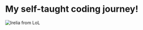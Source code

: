 # My self-taught coding journey!
![Irelia from LoL](https://leagueofitems.com/images/champions/tiles/256/39.webp)

